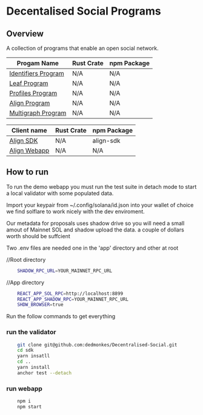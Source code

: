 # Decentalised Social Programs

## Overview 

A collection of programs that enable an open social network.


| Progam Name                                   | Rust Crate | npm Package |
| ---------------------------------------|------------|-------------|
| [Identifiers Program](./programs/identifiers) |N/A  |      N/A    |
| [Leaf Program](./programs/leaf) |N/A  |      N/A    |
| [Profiles Program](./programs/profiles) |N/A  |      N/A    |
| [Align Program](./programs/align-governance) |N/A  |      N/A    |
| [Multigraph Program](./programs/multigraph) |N/A  |      N/A    |


| Client name                                   | Rust Crate | npm Package |
| ---------------------------------------|------------|-------------|
| [Align SDK](./programs/sdk) |N/A  |     align-sdk |
| [Align Webapp](./programs/leaf) |N/A  |      N/A    |


## How to run

To run the demo webapp you must run the test suite in detach mode to start a local validator with some populated data.

Import your keypair from ~/.config/solana/id.json into your wallet of choice we find solflare to work nicely with the dev enviroment.

Our metadata for proposals uses shadow drive so you will need a small amout of Mainnet SOL and shadow upload the data. a couple of dollars worth should be suffcient

Two .env files are needed one in the 'app' directory and other at root

//Root directory
```bash
    SHADOW_RPC_URL=YOUR_MAINNET_RPC_URL
```

//App directory
```bash
    REACT_APP_SOL_RPC=http://localhost:8899
    REACT_APP_SHADOW_RPC=YOUR_MAINNET_RPC_URL
    SHDW_BROWSER=true
```

Run the follow commands to get everything

### run the validator
```bash
    git clone git@github.com:dedmonkes/Decentralised-Social.git
    cd sdk
    yarn insatll
    cd ..
    yarn install
    anchor test --detach

```

### run webapp
```bash
    npm i
    npm start
```
